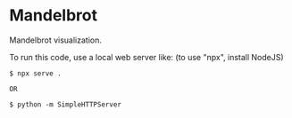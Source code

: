 # Mandelbrot

Mandelbrot visualization.

To run this code, use a local web server like: (to use "npx", install NodeJS)

```
$ npx serve .

OR

$ python -m SimpleHTTPServer
```